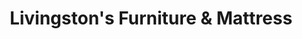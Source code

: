 ---
title: "Livingston's Furniture & Mattress"
url: /queensbury/livingstons-furniture-and-mattress/
shop: furniture
---